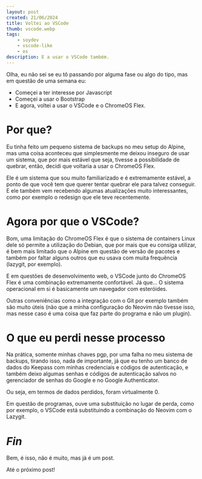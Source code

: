 ```yaml
---
layout: post
created: 21/06/2024
title: Voltei ao VSCode
thumb: vscode.webp
tags:
    - soydev
    - vscode-like
    - os
description: E a usar o VSCode também.
---
```


Olha, eu não sei se eu tô passando por alguma fase ou algo do tipo, mas em questão de uma semana eu:

- Começei a ter interesse por Javascript
- Começei a usar o Bootstrap
- E agora, voltei a usar o VSCode e o ChromeOS Flex.

# Por que?

Eu tinha feito um pequeno sistema de backups no meu setup do Alpine, mas uma coisa aconteceu que simplesmente me deixou inseguro de usar um sistema, que por mais estável que seja, tivesse a possibilidade de quebrar, então, decidi que voltaria a usar o ChromeOS Flex.

Ele é um sistema que sou muito familiarizado e é extremamente estável, a ponto de que você tem que querer tentar quebrar ele para talvez conseguir. E ele também vem recebendo algumas atualizações muito interessantes, como por exemplo o redesign que ele teve recentemente.

# Agora por que o VSCode?

Bom, uma limitação do ChromeOS Flex é que o sistema de containers Linux dele só permite a utilização do Debian, que por mais que eu consiga utilizar, é bem mais limitado que o Alpine em questão de versão de pacotes e também por faltar alguns outros que eu usava com muita frequência (lazygit, por exemplo).

E em questões de desenvolvimento web, o VSCode junto do ChromeOS Flex é uma combinação extremamente confortável. Já que... O sistema operacional em si é basicamente um navegador com esteróides.

Outras conveniências como a integração com o Git por exemplo também são muito úteis (não que a minha configuração do Neovim não tivesse isso, mas nesse caso é uma coisa que faz parte do programa e não um plugin).

# O que eu perdi nesse processo

Na prática, somente minhas chaves pgp, por uma falha no meu sistema de backups, tirando isso, nada de importante, já que eu tenho um banco de dados do Keepass com minhas credenciais e códigos de autenticação, e também deixo algumas senhas e códigos de autenticação salvos no gerenciador de senhas do Google e no Google Authenticator.

Ou seja, em termos de dados perdidos, foram virtualmente 0.

Em questão de programas, ouve uma substituição no lugar de perda, como por exemplo, o VSCode está substituindo a combinação do Neovim com o Lazygit.

# _Fin_

Bem, é isso, não é muito, mas já é um post.

Até o próximo post!